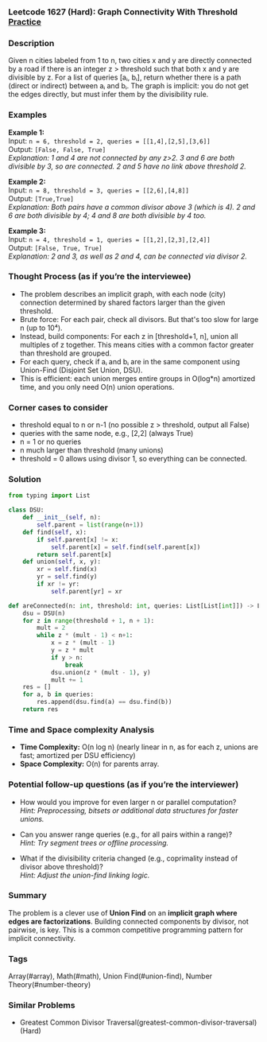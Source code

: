 ### Leetcode 1627 (Hard): Graph Connectivity With Threshold [Practice](https://leetcode.com/problems/graph-connectivity-with-threshold)

### Description  
Given n cities labeled from 1 to n, two cities x and y are directly connected by a road if there is an integer z > threshold such that both x and y are divisible by z. For a list of queries [aᵢ, bᵢ], return whether there is a path (direct or indirect) between aᵢ and bᵢ. The graph is implicit: you do not get the edges directly, but must infer them by the divisibility rule.

### Examples  
**Example 1:**  
Input: `n = 6, threshold = 2, queries = [[1,4],[2,5],[3,6]]`  
Output: `[False, False, True]`  
*Explanation: 1 and 4 are not connected by any z>2. 3 and 6 are both divisible by 3, so are connected. 2 and 5 have no link above threshold 2.*

**Example 2:**  
Input: `n = 8, threshold = 3, queries = [[2,6],[4,8]]`  
Output: `[True,True]`  
*Explanation: Both pairs have a common divisor above 3 (which is 4). 2 and 6 are both divisible by 4; 4 and 8 are both divisible by 4 too.*

**Example 3:**  
Input: `n = 4, threshold = 1, queries = [[1,2],[2,3],[2,4]]`  
Output: `[False, True, True]`  
*Explanation: 2 and 3, as well as 2 and 4, can be connected via divisor 2.*

### Thought Process (as if you’re the interviewee)  
- The problem describes an implicit graph, with each node (city) connection determined by shared factors larger than the given threshold.
- Brute force: For each pair, check all divisors. But that's too slow for large n (up to 10⁴).
- Instead, build components: For each z in [threshold+1, n], union all multiples of z together. This means cities with a common factor greater than threshold are grouped.
- For each query, check if aᵢ and bᵢ are in the same component using Union-Find (Disjoint Set Union, DSU).
- This is efficient: each union merges entire groups in O(log*n) amortized time, and you only need O(n) union operations.

### Corner cases to consider  
- threshold equal to n or n-1 (no possible z > threshold, output all False)
- queries with the same node, e.g., [2,2] (always True)
- n = 1 or no queries
- n much larger than threshold (many unions)
- threshold = 0 allows using divisor 1, so everything can be connected.

### Solution

```python
from typing import List

class DSU:
    def __init__(self, n):
        self.parent = list(range(n+1))
    def find(self, x):
        if self.parent[x] != x:
            self.parent[x] = self.find(self.parent[x])
        return self.parent[x]
    def union(self, x, y):
        xr = self.find(x)
        yr = self.find(y)
        if xr != yr:
            self.parent[yr] = xr

def areConnected(n: int, threshold: int, queries: List[List[int]]) -> List[bool]:
    dsu = DSU(n)
    for z in range(threshold + 1, n + 1):
        mult = 2
        while z * (mult - 1) < n+1:
            x = z * (mult - 1)
            y = z * mult
            if y > n:
                break
            dsu.union(z * (mult - 1), y)
            mult += 1
    res = []
    for a, b in queries:
        res.append(dsu.find(a) == dsu.find(b))
    return res
```

### Time and Space complexity Analysis  
- **Time Complexity:**  O(n log n) (nearly linear in n, as for each z, unions are fast; amortized per DSU efficiency)
- **Space Complexity:**  O(n) for parents array.

### Potential follow-up questions (as if you’re the interviewer)  
- How would you improve for even larger n or parallel computation?  
  *Hint: Preprocessing, bitsets or additional data structures for faster unions.*

- Can you answer range queries (e.g., for all pairs within a range)?  
  *Hint: Try segment trees or offline processing.*

- What if the divisibility criteria changed (e.g., coprimality instead of divisor above threshold)?  
  *Hint: Adjust the union-find linking logic.*

### Summary
The problem is a clever use of **Union Find** on an **implicit graph where edges are factorizations**. Building connected components by divisor, not pairwise, is key. This is a common competitive programming pattern for implicit connectivity.

### Tags
Array(#array), Math(#math), Union Find(#union-find), Number Theory(#number-theory)

### Similar Problems
- Greatest Common Divisor Traversal(greatest-common-divisor-traversal) (Hard)